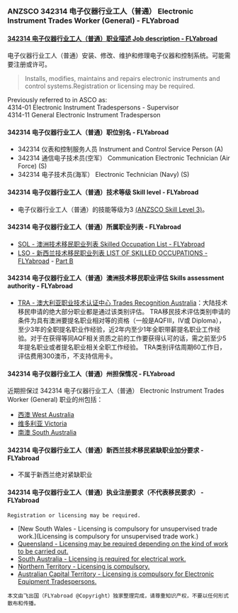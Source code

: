 ### ANZSCO 342314 电子仪器行业工人（普通） Electronic Instrument Trades Worker (General) - FLYabroad ###

####  [342314 电子仪器行业工人（普通）职业描述 Job description - FLYabroad](http://www.flyabroadvisa.com/anzsco/3423.html#342314)

 电子仪器行业工人（普通）安装、修改、维护和修理电子仪器和控制系统。可能需要注册或许可。

> Installs, modifies, maintains and repairs electronic instruments and control systems.Registration or licensing may be required.

Previously referred to in ASCO as:   
4314-01 Electronic Instrument Tradespersons - Supervisor  
4314-11 General Electronic Instrument Tradesperson

#### 342314 电子仪器行业工人（普通）职位别名 - FLYabroad
 
- 342314	 仪表和控制服务人员 Instrument and Control Service Person (A)
- 342314 通信电子技术员(空军） Communication Electronic Technician (Air Force) (S)
- 342314	 电子技术员(海军） Electronic Technician (Navy) (S)

#### 342314 电子仪器行业工人（普通）技术等级 Skill level - FLYabroad

- 电子仪器行业工人（普通）的技能等级为3 [(ANZSCO Skill Level 3)](http://www.flyabroadvisa.com/anzsco/)。

#### 342314 电子仪器行业工人（普通）所属职业列表 - FLYabroad

- [SOL - 澳洲技术移民职业列表 Skilled Occupation List - FLYabroad](http://www.flyabroadvisa.com/sol/)
- [LSO - 新西兰技术移民职业列表 LIST OF SKILLED OCCUPATIONS - FLYabroad](http://nz.flyabroadvisa.com/lso/) - [Part B](partb)

#### 342314 电子仪器行业工人（普通）澳洲技术移民职业评估 Skills assessment authority - FLYabroad

- [TRA - 澳大利亚职业技术认证中心 Trades Recognition Australia](http://www.flyabroadvisa.com/ass/tra.html)：大陆技术移民申请的绝大部分职业都是通过该类别评估。
TRA移民技术评估类别申请的条件为具有澳洲要提名职业相对等的资格（一般是AQFIII，IV或 Diploma），至少3年的全职提名职业作经验，近2年内至少1年全职带薪提名职业工作经验。对于在获得等同AQF相关资质之前的工作要获得认可的话，需之前至少5年提名职业或者提名职业相关全职工作经验。
TRA类别评估周期60工作日，评估费用300澳币，不支持信用卡。

#### 342314 电子仪器行业工人（普通）州担保情况 - FLYabroad

近期担保过 342314 电子仪器行业工人（普通） Electronic Instrument Trades Worker (General) 职业的州包括：

- [西澳 West Australia](http://www.flyabroadvisa.com/zdb/wa.html)
- [维多利亚 Victoria](http://www.flyabroadvisa.com/zdb/vic.html)
- [南澳 South Australia](http://www.flyabroadvisa.com/zdb/sa.html)

#### 342314 电子仪器行业工人（普通）新西兰技术移民紧缺职业加分要求 - FLYabroad

- 不属于新西兰绝对紧缺职业

#### 342314 电子仪器行业工人（普通）执业注册要求（不代表移民要求） - FLYabroad

    Registration or licensing may be required.

- [New South Wales - Licensing is compulsory for unsupervised trade work.](Licensing is compulsory for unsupervised trade work.)
- [Queensland - Licensing may be required depending on the kind of work to be carried out.](http://www.justice.qld.gov.au/)
- [South Australia - Licensing is required for electrical work.](http://www.cbs.sa.gov.au/wcm/)
- [Northern Territory - Licensing is compulsory.](http://www.electricallicensing.nt.gov.au/)
- [Australian Capital Territory - Licensing is compulsory for Electronic Equipment Tradespersons.](http://www.actpla.act.gov.au/)

`本文由飞出国（FLYabroad @Copyright）独家整理完成，请尊重知识产权，不要以任何形式散布和传播。`